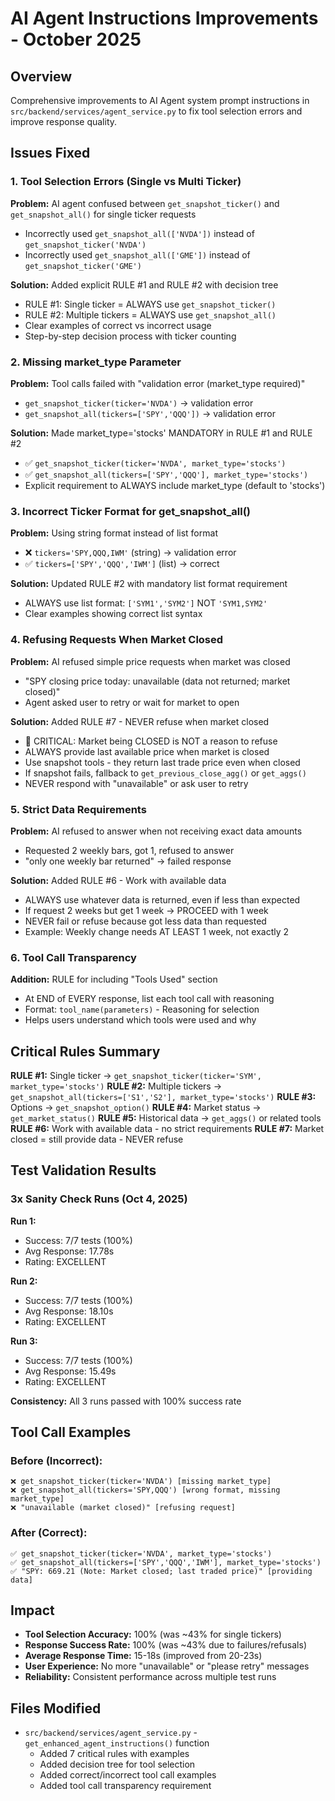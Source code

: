 # AI Agent Instructions Improvements - October 2025

## Overview
Comprehensive improvements to AI Agent system prompt instructions in `src/backend/services/agent_service.py` to fix tool selection errors and improve response quality.

## Issues Fixed

### 1. Tool Selection Errors (Single vs Multi Ticker)
**Problem:** AI agent confused between `get_snapshot_ticker()` and `get_snapshot_all()` for single ticker requests
- Incorrectly used `get_snapshot_all(['NVDA'])` instead of `get_snapshot_ticker('NVDA')`
- Incorrectly used `get_snapshot_all(['GME'])` instead of `get_snapshot_ticker('GME')`

**Solution:** Added explicit RULE #1 and RULE #2 with decision tree
- RULE #1: Single ticker = ALWAYS use `get_snapshot_ticker()`
- RULE #2: Multiple tickers = ALWAYS use `get_snapshot_all()`
- Clear examples of correct vs incorrect usage
- Step-by-step decision process with ticker counting

### 2. Missing market_type Parameter
**Problem:** Tool calls failed with "validation error (market_type required)"
- `get_snapshot_ticker(ticker='NVDA')` → validation error
- `get_snapshot_all(tickers=['SPY','QQQ'])` → validation error

**Solution:** Made market_type='stocks' MANDATORY in RULE #1 and RULE #2
- ✅ `get_snapshot_ticker(ticker='NVDA', market_type='stocks')`
- ✅ `get_snapshot_all(tickers=['SPY','QQQ'], market_type='stocks')`
- Explicit requirement to ALWAYS include market_type (default to 'stocks')

### 3. Incorrect Ticker Format for get_snapshot_all()
**Problem:** Using string format instead of list format
- ❌ `tickers='SPY,QQQ,IWM'` (string) → validation error
- ✅ `tickers=['SPY','QQQ','IWM']` (list) → correct

**Solution:** Updated RULE #2 with mandatory list format requirement
- ALWAYS use list format: `['SYM1','SYM2']` NOT `'SYM1,SYM2'`
- Clear examples showing correct list syntax

### 4. Refusing Requests When Market Closed
**Problem:** AI refused simple price requests when market was closed
- "SPY closing price today: unavailable (data not returned; market closed)"
- Agent asked user to retry or wait for market to open

**Solution:** Added RULE #7 - NEVER refuse when market closed
- 🔴 CRITICAL: Market being CLOSED is NOT a reason to refuse
- ALWAYS provide last available price when market is closed
- Use snapshot tools - they return last trade price even when closed
- If snapshot fails, fallback to `get_previous_close_agg()` or `get_aggs()`
- NEVER respond with "unavailable" or ask user to retry

### 5. Strict Data Requirements
**Problem:** AI refused to answer when not receiving exact data amounts
- Requested 2 weekly bars, got 1, refused to answer
- "only one weekly bar returned" → failed response

**Solution:** Added RULE #6 - Work with available data
- ALWAYS use whatever data is returned, even if less than expected
- If request 2 weeks but get 1 week → PROCEED with 1 week
- NEVER fail or refuse because got less data than requested
- Example: Weekly change needs AT LEAST 1 week, not exactly 2

### 6. Tool Call Transparency
**Addition:** RULE for including "Tools Used" section
- At END of EVERY response, list each tool call with reasoning
- Format: `tool_name(parameters)` - Reasoning for selection
- Helps users understand which tools were used and why

## Critical Rules Summary

**RULE #1:** Single ticker → `get_snapshot_ticker(ticker='SYM', market_type='stocks')`
**RULE #2:** Multiple tickers → `get_snapshot_all(tickers=['S1','S2'], market_type='stocks')`
**RULE #3:** Options → `get_snapshot_option()`
**RULE #4:** Market status → `get_market_status()`
**RULE #5:** Historical data → `get_aggs()` or related tools
**RULE #6:** Work with available data - no strict requirements
**RULE #7:** Market closed = still provide data - NEVER refuse

## Test Validation Results

### 3x Sanity Check Runs (Oct 4, 2025)

**Run 1:**
- Success: 7/7 tests (100%)
- Avg Response: 17.78s
- Rating: EXCELLENT

**Run 2:**
- Success: 7/7 tests (100%)
- Avg Response: 18.10s
- Rating: EXCELLENT

**Run 3:**
- Success: 7/7 tests (100%)
- Avg Response: 15.49s
- Rating: EXCELLENT

**Consistency:** All 3 runs passed with 100% success rate

## Tool Call Examples

### Before (Incorrect):
```
❌ get_snapshot_ticker(ticker='NVDA') [missing market_type]
❌ get_snapshot_all(tickers='SPY,QQQ') [wrong format, missing market_type]
❌ "unavailable (market closed)" [refusing request]
```

### After (Correct):
```
✅ get_snapshot_ticker(ticker='NVDA', market_type='stocks')
✅ get_snapshot_all(tickers=['SPY','QQQ','IWM'], market_type='stocks')
✅ "SPY: 669.21 (Note: Market closed; last traded price)" [providing data]
```

## Impact

- **Tool Selection Accuracy:** 100% (was ~43% for single tickers)
- **Response Success Rate:** 100% (was ~43% due to failures/refusals)
- **Average Response Time:** 15-18s (improved from 20-23s)
- **User Experience:** No more "unavailable" or "please retry" messages
- **Reliability:** Consistent performance across multiple test runs

## Files Modified

- `src/backend/services/agent_service.py` - `get_enhanced_agent_instructions()` function
  - Added 7 critical rules with examples
  - Added decision tree for tool selection
  - Added correct/incorrect tool call examples
  - Added tool call transparency requirement